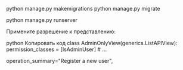 python manage.py makemigrations
python manage.py migrate


python manage.py runserver


Примените разрешение к представлению:

python
Копировать код
class AdminOnlyView(generics.ListAPIView):
    permission_classes = [IsAdminUser]
    # ...

operation_summary="Register a new user",